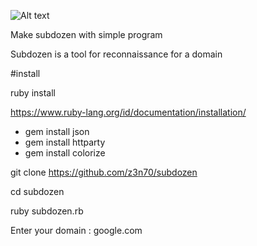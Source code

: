 ![Alt text](https://github.com/z3n70/subdozen/blob/main/subdozen.png?raw=true "subdozen")

Make subdozen with simple program

Subdozen is a tool for reconnaissance for a domain

#install

ruby install

https://www.ruby-lang.org/id/documentation/installation/

- gem install json
- gem install httparty
- gem install colorize

git clone https://github.com/z3n70/subdozen

cd subdozen

ruby subdozen.rb

Enter your domain : google.com
